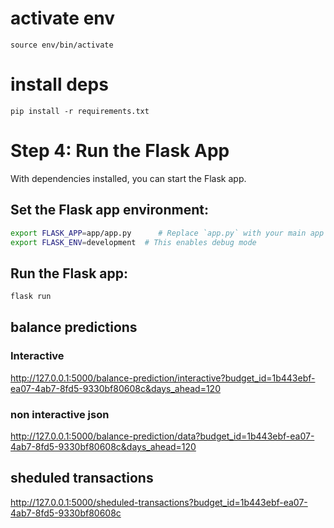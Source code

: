 # activate env

```
source env/bin/activate

```

# install deps

```
pip install -r requirements.txt
```

# Step 4: Run the Flask App

With dependencies installed, you can start the Flask app.

## Set the Flask app environment:

```bash
export FLASK_APP=app/app.py      # Replace `app.py` with your main app file if different
export FLASK_ENV=development  # This enables debug mode
```

## Run the Flask app:

```bash
flask run
```

## balance predictions

### Interactive

http://127.0.0.1:5000/balance-prediction/interactive?budget_id=1b443ebf-ea07-4ab7-8fd5-9330bf80608c&days_ahead=120

### non interactive json

http://127.0.0.1:5000/balance-prediction/data?budget_id=1b443ebf-ea07-4ab7-8fd5-9330bf80608c&days_ahead=120

## sheduled transactions

http://127.0.0.1:5000/sheduled-transactions?budget_id=1b443ebf-ea07-4ab7-8fd5-9330bf80608c
